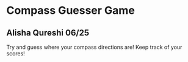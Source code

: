 # Compass Guesser Game 

## Alisha Qureshi 06/25

Try and guess where your compass directions are! Keep track of your scores!